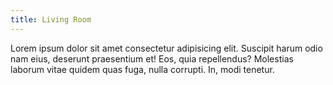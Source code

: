 ```yaml
---
title: Living Room
---
```


Lorem ipsum dolor sit amet consectetur adipisicing elit. Suscipit harum odio nam eius, deserunt praesentium et! Eos, quia repellendus? Molestias laborum vitae quidem quas fuga, nulla corrupti. In, modi tenetur.
